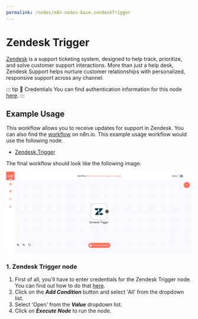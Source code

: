 ```yaml
---
permalink: /nodes/n8n-nodes-base.zendeskTrigger
---
```


# Zendesk Trigger

[Zendesk](https://www.zendesk.com/) is a support ticketing system, designed to help track, prioritize, and solve customer support interactions. More than just a help desk, Zendesk Support helps nurture customer relationships with personalized, responsive support across any channel.

::: tip 🔑 Credentials
You can find authentication information for this node [here](../../../credentials/Zendesk/README.md).
:::

## Example Usage

This workflow allows you to receive updates for support in Zendesk. You can also find the [workflow](https://n8n.io/workflows/648) on n8n.io. This example usage workflow would use the following node.
- [Zendesk Trigger]()

The final workflow should look like the following image.

![A workflow with the Zendesk Trigger node](./workflow.png)

### 1. Zendesk Trigger node

1. First of all, you'll have to enter credentials for the Zendesk Trigger node. You can find out how to do that [here](../../../credentials/Zendesk/README.md).
2. Click on the ***Add Condition*** button and select 'All' from the dropdown list.
3. Select 'Open' from the ***Value*** dropdown list.
4. Click on ***Execute Node*** to run the node.